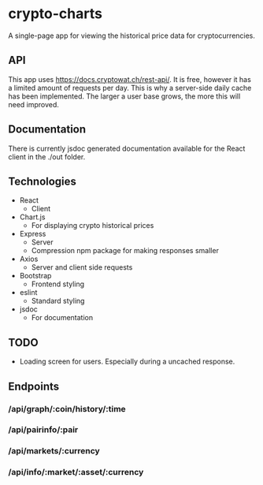 # crypto-charts
A single-page app for viewing the historical price data for cryptocurrencies.

## API
This app uses https://docs.cryptowat.ch/rest-api/. It is free, however it has a limited amount of requests per day. This is why a server-side daily cache has been implemented. The larger a user base grows, the more this will need improved.

## Documentation
There is currently jsdoc generated documentation available for the React client in the ./out folder.

## Technologies
- React
	- Client
- Chart.js
	- For displaying crypto historical prices
- Express
	- Server
	- Compression npm package for making responses smaller
- Axios
	- Server and client side requests
- Bootstrap
	- Frontend styling
- eslint
	- Standard styling
- jsdoc
	- For documentation

## TODO
- Loading screen for users. Especially during a uncached response.

## Endpoints
### /api/graph/:coin/history/:time

### /api/pairinfo/:pair

### /api/markets/:currency

### /api/info/:market/:asset/:currency
